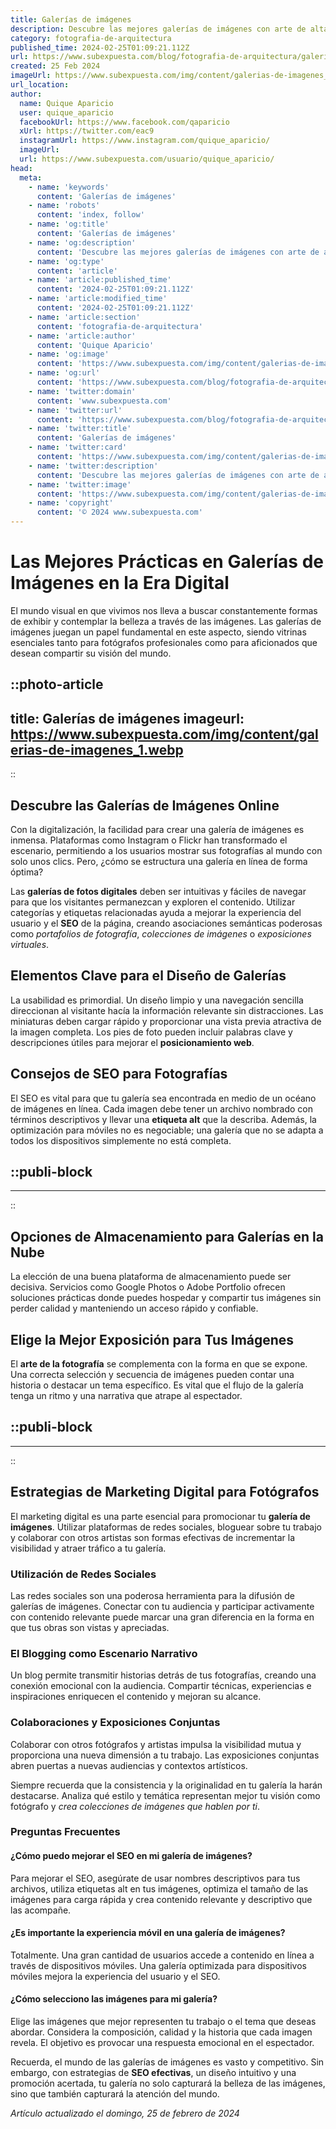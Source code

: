 ```yaml
---
title: Galerías de imágenes
description: Descubre las mejores galerías de imágenes con arte de alta calidad y fotos curadas para todos tus proyectos. ¡Inspira tu creatividad ahora!
category: fotografia-de-arquitectura
published_time: 2024-02-25T01:09:21.112Z
url: https://www.subexpuesta.com/blog/fotografia-de-arquitectura/galerias-de-imagenes
created: 25 Feb 2024
imageUrl: https://www.subexpuesta.com/img/content/galerias-de-imagenes_1.webp
url_location:
author:
  name: Quique Aparicio
  user: quique_aparicio
  facebookUrl: https://www.facebook.com/qaparicio
  xUrl: https://twitter.com/eac9
  instagramUrl: https://www.instagram.com/quique_aparicio/
  imageUrl: 
  url: https://www.subexpuesta.com/usuario/quique_aparicio/
head:
  meta:
    - name: 'keywords'
      content: 'Galerías de imágenes'
    - name: 'robots'
      content: 'index, follow'
    - name: 'og:title'
      content: 'Galerías de imágenes'
    - name: 'og:description'
      content: 'Descubre las mejores galerías de imágenes con arte de alta calidad y fotos curadas para todos tus proyectos. ¡Inspira tu creatividad ahora!'
    - name: 'og:type'
      content: 'article'
    - name: 'article:published_time'
      content: '2024-02-25T01:09:21.112Z'
    - name: 'article:modified_time'
      content: '2024-02-25T01:09:21.112Z'
    - name: 'article:section'
      content: 'fotografia-de-arquitectura'
    - name: 'article:author'
      content: 'Quique Aparicio'
    - name: 'og:image'
      content: 'https://www.subexpuesta.com/img/content/galerias-de-imagenes_1.webp'
    - name: 'og:url'
      content: 'https://www.subexpuesta.com/blog/fotografia-de-arquitectura/galerias-de-imagenes'
    - name: 'twitter:domain'
      content: 'www.subexpuesta.com'
    - name: 'twitter:url'
      content: 'https://www.subexpuesta.com/blog/fotografia-de-arquitectura/galerias-de-imagenes'
    - name: 'twitter:title'
      content: 'Galerías de imágenes'
    - name: 'twitter:card'
      content: 'https://www.subexpuesta.com/img/content/galerias-de-imagenes_1.webp'
    - name: 'twitter:description'
      content: 'Descubre las mejores galerías de imágenes con arte de alta calidad y fotos curadas para todos tus proyectos. ¡Inspira tu creatividad ahora!'
    - name: 'twitter:image'
      content: 'https://www.subexpuesta.com/img/content/galerias-de-imagenes_1.webp'
    - name: 'copyright'
      content: '© 2024 www.subexpuesta.com'
---
```

# Las Mejores Prácticas en Galerías de Imágenes en la Era Digital

El mundo visual en que vivimos nos lleva a buscar constantemente formas de exhibir y contemplar la belleza a través de las imágenes. Las galerías de imágenes juegan un papel fundamental en este aspecto, siendo vitrinas esenciales tanto para fotógrafos profesionales como para aficionados que desean compartir su visión del mundo.


::photo-article
---
title: Galerías de imágenes
imageurl: https://www.subexpuesta.com/img/content/galerias-de-imagenes_1.webp
---
::



## Descubre las Galerías de Imágenes Online

Con la digitalización, la facilidad para crear una galería de imágenes es inmensa. Plataformas como Instagram o Flickr han transformado el escenario, permitiendo a los usuarios mostrar sus fotografías al mundo con solo unos clics. Pero, ¿cómo se estructura una galería en línea de forma óptima?

Las **galerías de fotos digitales** deben ser intuitivas y fáciles de navegar para que los visitantes permanezcan y exploren el contenido. Utilizar categorías y etiquetas relacionadas ayuda a mejorar la experiencia del usuario y el **SEO** de la página, creando asociaciones semánticas poderosas como *portafolios de fotografía*, *colecciones de imágenes* o *exposiciones virtuales*.

## Elementos Clave para el Diseño de Galerías

La usabilidad es primordial. Un diseño limpio y una navegación sencilla direccionan al visitante hacía la información relevante sin distracciones. Las miniaturas deben cargar rápido y proporcionar una vista previa atractiva de la imagen completa. Los pies de foto pueden incluir palabras clave y descripciones útiles para mejorar el **posicionamiento web**.

## Consejos de SEO para Fotografías

El SEO es vital para que tu galería sea encontrada en medio de un océano de imágenes en línea. Cada imagen debe tener un archivo nombrado con términos descriptivos y llevar una **etiqueta alt** que la describa. Además, la optimización para móviles no es negociable; una galería que no se adapta a todos los dispositivos simplemente no está completa.


  ::publi-block
  ---
  ---
  ::
  
  

## Opciones de Almacenamiento para Galerías en la Nube

La elección de una buena plataforma de almacenamiento puede ser decisiva. Servicios como Google Photos o Adobe Portfolio ofrecen soluciones prácticas donde puedes hospedar y compartir tus imágenes sin perder calidad y manteniendo un acceso rápido y confiable.

## Elige la Mejor Exposición para Tus Imágenes

El **arte de la fotografía** se complementa con la forma en que se expone. Una correcta selección y secuencia de imágenes pueden contar una historia o destacar un tema específico. Es vital que el flujo de la galería tenga un ritmo y una narrativa que atrape al espectador.


  ::publi-block
  ---
  ---
  ::
  
  

## Estrategias de Marketing Digital para Fotógrafos

El marketing digital es una parte esencial para promocionar tu **galería de imágenes**. Utilizar plataformas de redes sociales, bloguear sobre tu trabajo y colaborar con otros artistas son formas efectivas de incrementar la visibilidad y atraer tráfico a tu galería.

### Utilización de Redes Sociales

Las redes sociales son una poderosa herramienta para la difusión de galerías de imágenes. Conectar con tu audiencia y participar activamente con contenido relevante puede marcar una gran diferencia en la forma en que tus obras son vistas y apreciadas.

### El Blogging como Escenario Narrativo

Un blog permite transmitir historias detrás de tus fotografías, creando una conexión emocional con la audiencia. Compartir técnicas, experiencias e inspiraciones enriquecen el contenido y mejoran su alcance.

### Colaboraciones y Exposiciones Conjuntas

Colaborar con otros fotógrafos y artistas impulsa la visibilidad mutua y proporciona una nueva dimensión a tu trabajo. Las exposiciones conjuntas abren puertas a nuevas audiencias y contextos artísticos.

Siempre recuerda que la consistencia y la originalidad en tu galería la harán destacarse. Analiza qué estilo y temática representan mejor tu visión como fotógrafo y *crea colecciones de imágenes que hablen por ti*.

### Preguntas Frecuentes

#### ¿Cómo puedo mejorar el SEO en mi galería de imágenes?
Para mejorar el SEO, asegúrate de usar nombres descriptivos para tus archivos, utiliza etiquetas alt en tus imágenes, optimiza el tamaño de las imágenes para carga rápida y crea contenido relevante y descriptivo que las acompañe.

#### ¿Es importante la experiencia móvil en una galería de imágenes?
Totalmente. Una gran cantidad de usuarios accede a contenido en línea a través de dispositivos móviles. Una galería optimizada para dispositivos móviles mejora la experiencia del usuario y el SEO.

#### ¿Cómo selecciono las imágenes para mi galería?
Elige las imágenes que mejor representen tu trabajo o el tema que deseas abordar. Considera la composición, calidad y la historia que cada imagen revela. El objetivo es provocar una respuesta emocional en el espectador.

Recuerda, el mundo de las galerías de imágenes es vasto y competitivo. Sin embargo, con estrategias de **SEO efectivas**, un diseño intuitivo y una promoción acertada, tu galería no solo capturará la belleza de las imágenes, sino que también capturará la atención del mundo.

_Artículo actualizado el domingo, 25 de febrero de 2024_